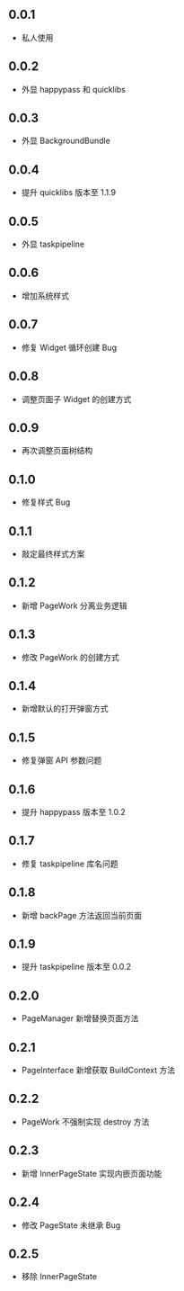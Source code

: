 ## 0.0.1

- 私人使用

## 0.0.2

- 外显 happypass 和 quicklibs

## 0.0.3

- 外显 BackgroundBundle

## 0.0.4

- 提升 quicklibs 版本至 1.1.9

## 0.0.5

- 外显 taskpipeline

## 0.0.6

- 增加系统样式

## 0.0.7

- 修复 Widget 循环创建 Bug

## 0.0.8

- 调整页面子 Widget 的创建方式

## 0.0.9

- 再次调整页面树结构

## 0.1.0

- 修复样式 Bug

## 0.1.1

- 敲定最终样式方案

## 0.1.2

- 新增 PageWork 分离业务逻辑

## 0.1.3

- 修改 PageWork 的创建方式

## 0.1.4

- 新增默认的打开弹窗方式

## 0.1.5

- 修复弹窗 API 参数问题

## 0.1.6

- 提升 happypass 版本至 1.0.2

## 0.1.7

- 修复 taskpipeline 库名问题

## 0.1.8

- 新增 backPage 方法返回当前页面

## 0.1.9

- 提升 taskpipeline 版本至 0.0.2

## 0.2.0

- PageManager 新增替换页面方法

## 0.2.1

- PageInterface 新增获取 BuildContext 方法

## 0.2.2

- PageWork 不强制实现 destroy 方法

## 0.2.3

- 新增 InnerPageState 实现内嵌页面功能

## 0.2.4

- 修改 PageState 未继承 Bug

## 0.2.5

- 移除 InnerPageState